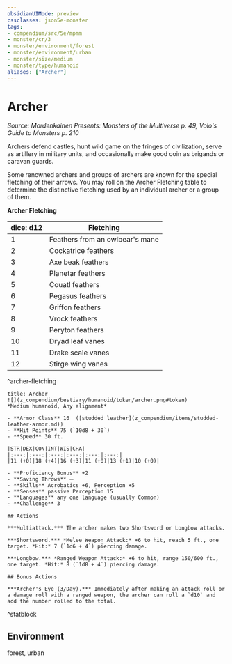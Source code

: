 ```yaml
---
obsidianUIMode: preview
cssclasses: json5e-monster
tags:
- compendium/src/5e/mpmm
- monster/cr/3
- monster/environment/forest
- monster/environment/urban
- monster/size/medium
- monster/type/humanoid
aliases: ["Archer"]
---
```

# Archer
*Source: Mordenkainen Presents: Monsters of the Multiverse p. 49, Volo's Guide to Monsters p. 210*  

Archers defend castles, hunt wild game on the fringes of civilization, serve as artillery in military units, and occasionally make good coin as brigands or caravan guards.

Some renowned archers and groups of archers are known for the special fletching of their arrows. You may roll on the Archer Fletching table to determine the distinctive fletching used by an individual archer or a group of them.

**Archer Fletching**

| dice: d12 | Fletching |
|-----------|-----------|
| 1 | Feathers from an owlbear's mane |
| 2 | Cockatrice feathers |
| 3 | Axe beak feathers |
| 4 | Planetar feathers |
| 5 | Couatl feathers |
| 6 | Pegasus feathers |
| 7 | Griffon feathers |
| 8 | Vrock feathers |
| 9 | Peryton feathers |
| 10 | Dryad leaf vanes |
| 11 | Drake scale vanes |
| 12 | Stirge wing vanes |
^archer-fletching

```ad-statblock
title: Archer
![](z_compendium/bestiary/humanoid/token/archer.png#token)
*Medium humanoid, Any alignment*

- **Armor Class** 16  ([studded leather](z_compendium/items/studded-leather-armor.md))
- **Hit Points** 75 (`10d8 + 30`)
- **Speed** 30 ft.

|STR|DEX|CON|INT|WIS|CHA|
|:---:|:---:|:---:|:---:|:---:|:---:|
|11 (+0)|18 (+4)|16 (+3)|11 (+0)|13 (+1)|10 (+0)|

- **Proficiency Bonus** +2
- **Saving Throws** ⏤
- **Skills** Acrobatics +6, Perception +5
- **Senses** passive Perception 15
- **Languages** any one language (usually Common)
- **Challenge** 3

## Actions

***Multiattack.*** The archer makes two Shortsword or Longbow attacks.

***Shortsword.*** *Melee Weapon Attack:* +6 to hit, reach 5 ft., one target. *Hit:* 7 (`1d6 + 4`) piercing damage.

***Longbow.*** *Ranged Weapon Attack:* +6 to hit, range 150/600 ft., one target. *Hit:* 8 (`1d8 + 4`) piercing damage.

## Bonus Actions

***Archer's Eye (3/Day).*** Immediately after making an attack roll or a damage roll with a ranged weapon, the archer can roll a `d10` and add the number rolled to the total.
```
^statblock

## Environment

forest, urban